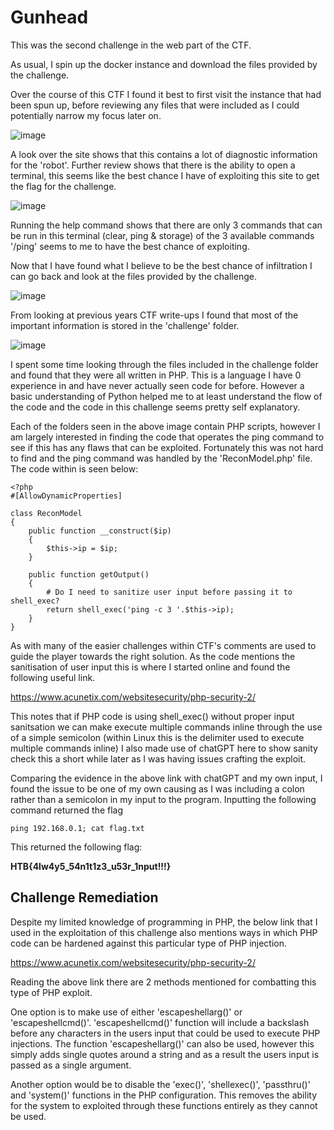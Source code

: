 # Gunhead

This was the second challenge in the web part of the CTF.

As usual, I spin up the docker instance and download the files provided by the challenge.

Over the course of this CTF I found it best to first visit the instance that had been spun up, before reviewing any files that were included as I could potentially narrow my focus later on.

![image](https://user-images.githubusercontent.com/57868272/227778510-936d0467-453b-496d-9fc4-846566208ddf.png)

A look over the site shows that this contains a lot of diagnostic information for the 'robot'. Further review shows that there is the ability to open a terminal, this seems like the best chance I have of exploiting this site to get the flag for the challenge.

![image](https://user-images.githubusercontent.com/57868272/227778718-81c5008d-a6ac-48b7-8508-3b984855a730.png)

Running the help command shows that there are only 3 commands that can be run in this terminal (clear, ping & storage) of the 3 available commands '/ping' seems to me to have the best chance of exploiting.

Now that I have found what I believe to be the best chance of infiltration I can go back and look at the files provided by the challenge.

![image](https://user-images.githubusercontent.com/57868272/227779545-0011e2ba-9656-45e3-8207-3752e3c8acd2.png)

From looking at previous years CTF write-ups I found that most of the important information is stored in the 'challenge' folder.

![image](https://user-images.githubusercontent.com/57868272/227779625-acafa667-5330-45ce-94fd-43204a4ea6cc.png)

I spent some time looking through the files included in the challenge folder and found that they were all written in PHP. This is a language I have 0 experience in and have never actually seen code for before. However a basic understanding of Python helped me to at least understand the flow of the code and the code in this challenge seems pretty self explanatory.

Each of the folders seen in the above image contain PHP scripts, however I am largely interested in finding the code that operates the ping command to see if this has any flaws that can be exploited. Fortunately this was not hard to find and the ping command was handled by the 'ReconModel.php' file. The code within is seen below:

```
<?php
#[AllowDynamicProperties]

class ReconModel
{   
    public function __construct($ip)
    {
        $this->ip = $ip;
    }

    public function getOutput()
    {
        # Do I need to sanitize user input before passing it to shell_exec?
        return shell_exec('ping -c 3 '.$this->ip);
    }
}
```

As with many of the easier challenges within CTF's comments are used to guide the player towards the right solution. As the code mentions the sanitisation of user input this is where I started online and found the following useful link.

https://www.acunetix.com/websitesecurity/php-security-2/

This notes that if PHP code is using shell_exec() without proper input sanitsation we can make execute multiple commands inline through the use of a simple semicolon (within Linux this is the delimiter used to execute multiple commands inline) I also made use of chatGPT here to show sanity check this a short while later as I was having issues crafting the exploit.

Comparing the evidence in the above link with chatGPT and my own input, I found the issue to be one of my own causing as I was including a colon rather than a semicolon in my input to the program. Inputting the following command returned the flag

```
ping 192.168.0.1; cat flag.txt
```

This returned the following flag:

**HTB{4lw4y5_54n1t1z3_u53r_1nput!!!}**

## Challenge Remediation

Despite my limited knowledge of programming in PHP, the below link that I used in the exploitation of this challenge also mentions ways in which PHP code can be hardened against this particular type of PHP injection.

https://www.acunetix.com/websitesecurity/php-security-2/

Reading the above link there are 2 methods mentioned for combatting this type of PHP exploit.

One option is to make use of either 'escapeshellarg()' or 'escapeshellcmd()'. 'escapeshellcmd()' function will include a backslash before any characters in the users input that could be used to execute PHP injections. The function 'escapeshellarg()' can also be used, however this simply adds single quotes around a string and as a result the users input is passed as a single argument.

Another option would be to disable the 'exec()', 'shellexec()', 'passthru()' and 'system()' functions in the PHP configuration. This removes the ability for the system to exploited through these functions entirely as they cannot be used.
